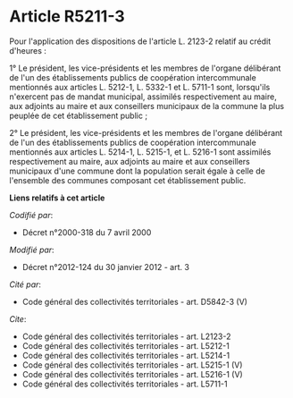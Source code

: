 # Article R5211-3

Pour l'application des dispositions de l'article L. 2123-2 relatif au crédit d'heures : 

1° Le président, les vice-présidents et les membres de l'organe délibérant de l'un des établissements publics de coopération
intercommunale mentionnés aux articles L. 5212-1, L. 5332-1 et L. 5711-1 sont, lorsqu'ils n'exercent pas de mandat municipal,
assimilés respectivement au maire, aux adjoints au maire et aux conseillers municipaux de la commune la plus peuplée de cet
établissement public ; 

2° Le président, les vice-présidents et les membres de l'organe délibérant de l'un des établissements publics de coopération
intercommunale mentionnés aux articles L. 5214-1, L. 5215-1, et L. 5216-1 sont assimilés respectivement au maire, aux
adjoints au maire et aux conseillers municipaux d'une commune dont la population serait égale à celle de l'ensemble des
communes composant cet établissement public.

**Liens relatifs à cet article**

_Codifié par_:

  - Décret n°2000-318 du 7 avril 2000

_Modifié par_:

  - Décret n°2012-124 du 30 janvier 2012 - art. 3

_Cité par_:

  - Code général des collectivités territoriales - art. D5842-3 (V)

_Cite_:

  - Code général des collectivités territoriales - art. L2123-2
  - Code général des collectivités territoriales - art. L5212-1
  - Code général des collectivités territoriales - art. L5214-1
  - Code général des collectivités territoriales - art. L5215-1 (V)
  - Code général des collectivités territoriales - art. L5216-1 (V)
  - Code général des collectivités territoriales - art. L5711-1
